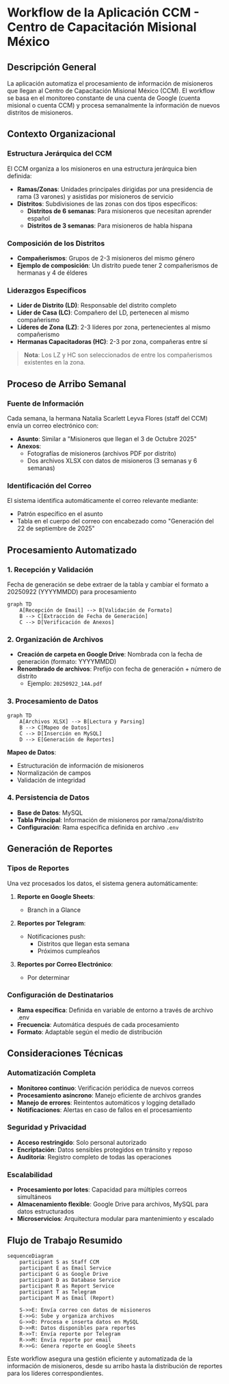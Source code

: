 # Workflow de la Aplicación CCM - Centro de Capacitación Misional México

## Descripción General
La aplicación automatiza el procesamiento de información de misioneros que llegan al Centro de Capacitación Misional México (CCM). El workflow se basa en el monitoreo constante de una cuenta de Google (cuenta misional o cuenta CCM) y procesa semanalmente la información de nuevos distritos de misioneros.

## Contexto Organizacional

### Estructura Jerárquica del CCM
El CCM organiza a los misioneros en una estructura jerárquica bien definida:

- **Ramas/Zonas**: Unidades principales dirigidas por una presidencia de rama (3 varones) y asistidas por misioneros de servicio
- **Distritos**: Subdivisiones de las zonas con dos tipos específicos:
  - **Distritos de 6 semanas**: Para misioneros que necesitan aprender español
  - **Distritos de 3 semanas**: Para misioneros de habla hispana

### Composición de los Distritos
- **Compañerismos**: Grupos de 2-3 misioneros del mismo género
- **Ejemplo de composición**: Un distrito puede tener 2 compañerismos de hermanas y 4 de élderes

### Liderazgos Específicos
- **Líder de Distrito (LD)**: Responsable del distrito completo
- **Líder de Casa (LC)**: Compañero del LD, pertenecen al mismo compañerismo
- **Líderes de Zona (LZ)**: 2-3 líderes por zona, pertenecientes al mismo compañerismo
- **Hermanas Capacitadoras (HC)**: 2-3 por zona, compañeras entre sí

> **Nota**: Los LZ y HC son seleccionados de entre los compañerismos existentes en la zona.

## Proceso de Arribo Semanal

### Fuente de Información
Cada semana, la hermana Natalia Scarlett Leyva Flores (staff del CCM) envía un correo electrónico con:
- **Asunto**: Similar a "Misioneros que llegan el 3 de Octubre 2025"
- **Anexos**:
  - Fotografías de misioneros (archivos PDF por distrito)
  - Dos archivos XLSX con datos de misioneros (3 semanas y 6 semanas)

### Identificación del Correo
El sistema identifica automáticamente el correo relevante mediante:
- Patrón específico en el asunto
- Tabla en el cuerpo del correo con encabezado como "Generación del 22 de septiembre de 2025"

## Procesamiento Automatizado

### 1. Recepción y Validación

Fecha de generación se debe extraer de la tabla y cambiar el formato a 20250922 (YYYYMMDD) para procesamiento

```mermaid
graph TD
    A[Recepción de Email] --> B[Validación de Formato]
    B --> C[Extracción de Fecha de Generación]
    C --> D[Verificación de Anexos]
```

### 2. Organización de Archivos
- **Creación de carpeta en Google Drive**: Nombrada con la fecha de generación (formato: YYYYMMDD)
- **Renombrado de archivos**: Prefijo con fecha de generación + número de distrito
  - Ejemplo: `20250922_14A.pdf`

### 3. Procesamiento de Datos
```mermaid
graph TD
    A[Archivos XLSX] --> B[Lectura y Parsing]
    B --> C[Mapeo de Datos]
    C --> D[Inserción en MySQL]
    D --> E[Generación de Reportes]
```

**Mapeo de Datos**:
- Estructuración de información de misioneros
- Normalización de campos
- Validación de integridad

### 4. Persistencia de Datos
- **Base de Datos**: MySQL
- **Tabla Principal**: Información de misioneros por rama/zona/distrito
- **Configuración**: Rama específica definida en archivo `.env`

## Generación de Reportes

### Tipos de Reportes
Una vez procesados los datos, el sistema genera automáticamente:

1. **Reporte en Google Sheets**:
   - Branch in a Glance
   
2. **Reportes por Telegram**:
   - Notificaciones push:
     - Distritos que llegan esta semana
     - Próximos cumpleaños
   
3. **Reportes por Correo Electrónico**:
   - Por determinar

### Configuración de Destinatarios
- **Rama específica**: Definida en variable de entorno a través de archivo .env
- **Frecuencia**: Automática después de cada procesamiento
- **Formato**: Adaptable según el medio de distribución

## Consideraciones Técnicas

### Automatización Completa
- **Monitoreo continuo**: Verificación periódica de nuevos correos
- **Procesamiento asíncrono**: Manejo eficiente de archivos grandes
- **Manejo de errores**: Reintentos automáticos y logging detallado
- **Notificaciones**: Alertas en caso de fallos en el procesamiento

### Seguridad y Privacidad
- **Acceso restringido**: Solo personal autorizado
- **Encriptación**: Datos sensibles protegidos en tránsito y reposo
- **Auditoría**: Registro completo de todas las operaciones

### Escalabilidad
- **Procesamiento por lotes**: Capacidad para múltiples correos simultáneos
- **Almacenamiento flexible**: Google Drive para archivos, MySQL para datos estructurados
- **Microservicios**: Arquitectura modular para mantenimiento y escalado

## Flujo de Trabajo Resumido

```mermaid
sequenceDiagram
    participant S as Staff CCM
    participant E as Email Service
    participant G as Google Drive
    participant D as Database Service
    participant R as Report Service
    participant T as Telegram
    participant M as Email (Report)

    S->>E: Envía correo con datos de misioneros
    E->>G: Sube y organiza archivos
    G->>D: Procesa e inserta datos en MySQL
    D->>R: Datos disponibles para reportes
    R->>T: Envía reporte por Telegram
    R->>M: Envía reporte por email
    R->>G: Genera reporte en Google Sheets
```

Este workflow asegura una gestión eficiente y automatizada de la información de misioneros, desde su arribo hasta la distribución de reportes para los líderes correspondientes.